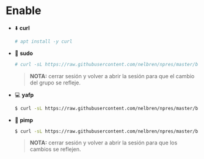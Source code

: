 # Enable

- :arrow_down: **curl**

  ```bash
  # apt install -y curl
  ```

- :closed_lock_with_key: **sudo**

  ```bash
  # curl -sL https://raw.githubusercontent.com/nelbren/npres/master/bin/enable/sudo.bash | bash -
  ```
  > **NOTA:** cerrar sesión y volver a abrir la sesión para que el cambio del grupo se refleje. 
 
- :computer: **yafp**

  ```bash
  $ curl -sL https://raw.githubusercontent.com/nelbren/npres/master/bin/enable/yafp.bash | bash -
  ```

- :space_invader: **pimp**
  ```bash
  $ curl -sL https://raw.githubusercontent.com/nelbren/npres/master/bin/enable/pimp.bash | bash -
  ```
  > **NOTA:** cerrar sesión y volver a abrir la sesión para que los cambios se reflejen.
